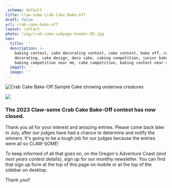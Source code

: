 ```yaml
---
_schema: default
title: Claw-some Crab Cake Bake-Off
draft: false
url: crab-cake-bake-off
layout: contact
photo: /img/crab-cake-subpage-header-02.jpg
seo:
  title: ''
  description: >-
    baking contest, cake decorating contest, cake contest, bake off, cake
    decorating, cake design, deco cake, caking competition, junior bake off,
    baking competition near me, cake competition, baking contest near me
  imgalt: ''
  image: ''
---
```

![Crab Cake Bake-Off Sample Cake showing undersea creatures](/img/gwen-cake-two-version-01.jpg)

![](/img/horizontal-crab-cake-logo.jpg)

###

### The 2023 Claw-some Crab Cake Bake-Off contest has now closed.&nbsp;

Thank you all for your interest and amazing entries. Please come back later in July, after our judges have had a chance to determine and notify the winners. It's going to be a tough job for our judges because the entries were all so CLAW-SOME!

To keep informed of all that goes on, on the Oregon's Adventure Coast *(and next years contest details)*, sign up for our monthly newsletter. You can find that sign up form at the top of this page on mobile or at the top of the sidebar on desktop.&nbsp;

Thank you!!